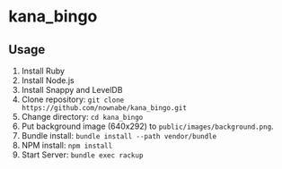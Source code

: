 # kana_bingo

## Usage
1. Install Ruby
2. Install Node.js
3. Install Snappy and LevelDB
4. Clone repository: `git clone https://github.com/nownabe/kana_bingo.git`
5. Change directory: `cd kana_bingo`
6. Put background image (640x292) to `public/images/background.png`.
7. Bundle install: `bundle install --path vendor/bundle`
8. NPM install: `npm install`
9. Start Server: `bundle exec rackup`
